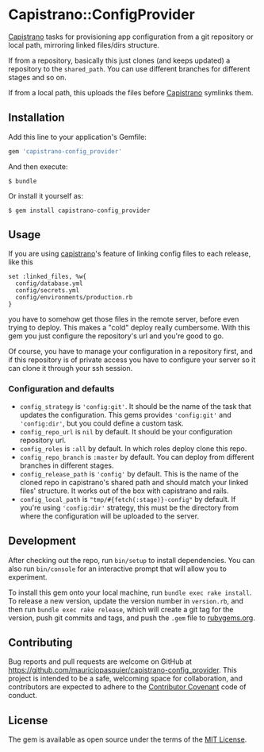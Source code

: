 # Capistrano::ConfigProvider

[Capistrano][] tasks for provisioning app configuration from a git repository
or local path, mirroring linked files/dirs structure.

If from a repository, basically this just clones (and keeps updated) a
repository to the `shared_path`. You can use different branches for different
stages and so on.

If from a local path, this uploads the files before [Capistrano][] symlinks them.

## Installation

Add this line to your application's Gemfile:

```ruby
gem 'capistrano-config_provider'
```

And then execute:

    $ bundle

Or install it yourself as:

    $ gem install capistrano-config_provider

## Usage

If you are using [capistrano][]'s feature of linking config files to each release,
like this

    set :linked_files, %w{
      config/database.yml
      config/secrets.yml
      config/environments/production.rb
    }

you have to somehow get those files in the remote server, before even trying to
deploy. This makes a "cold" deploy really cumbersome. With this gem you just
configure the repository's url and you're good to go.

Of course, you have to manage your configuration in a repository first, and if
this repository is of private access you have to configure your server so it
can clone it through your ssh session.

### Configuration and defaults

- `config_strategy` is `'config:git'`. It should be the name of the task that
  updates the configuration. This gems provides `'config:git'` and
  `'config:dir'`, but you could define a custom task.
- `config_repo_url` is `nil` by default. It should be your configuration
  repository url.
- `config_roles` is `:all` by default. In which roles deploy clone this repo.
- `config_repo_branch` is `:master` by default. You can deploy from different
  branches in different stages.
- `config_release_path` is `'config'` by default. This is the name of the
  cloned repo in capistrano's shared path and should match your linked files'
  structure. It works out of the box with capistrano and rails.
- `config_local_path` is `"tmp/#{fetch(:stage)}-config"` by default. If you're
  using `'config:dir'` strategy, this must be the directory from where the
  configuration will be uploaded to the server.

## Development

After checking out the repo, run `bin/setup` to install dependencies. You can
also run `bin/console` for an interactive prompt that will allow you to
experiment.

To install this gem onto your local machine, run `bundle exec rake install`. To
release a new version, update the version number in `version.rb`, and then run
`bundle exec rake release`, which will create a git tag for the version, push
git commits and tags, and push the `.gem` file to [rubygems.org](https://rubygems.org).

## Contributing

Bug reports and pull requests are welcome on GitHub at
https://github.com/mauriciopasquier/capistrano-config_provider. This project is
intended to be a safe, welcoming space for collaboration, and contributors are
expected to adhere to the [Contributor Covenant](http://contributor-covenant.org)
code of conduct.

## License

The gem is available as open source under the terms of the
[MIT License](http://opensource.org/licenses/MIT).

[capistrano]: http://capistranorb.com
